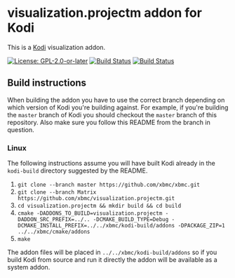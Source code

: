 # visualization.projectm addon for Kodi

This is a [Kodi](https://kodi.tv) visualization addon.

[![License: GPL-2.0-or-later](https://img.shields.io/badge/License-GPL%20v2+-blue.svg)](LICENSE.md)
[![Build Status](https://dev.azure.com/teamkodi/binary-addons/_apis/build/status/xbmc.visualization.projectm?branchName=Matrix)](https://dev.azure.com/teamkodi/binary-addons/_build/latest?definitionId=35&branchName=Matrix)
[![Build Status](https://jenkins.kodi.tv/view/Addons/job/xbmc/job/visualization.projectm/job/Matrix/badge/icon)](https://jenkins.kodi.tv/blue/organizations/jenkins/xbmc%2Fvisualization.projectm/branches/)
<!--- [![Build Status](https://ci.appveyor.com/api/projects/status/github/xbmc/visualization.projectm?svg=true)](https://ci.appveyor.com/project/xbmc/visualization-projectm) -->

## Build instructions

When building the addon you have to use the correct branch depending on which version of Kodi you're building against. 
For example, if you're building the `master` branch of Kodi you should checkout the `master` branch of this repository. 
Also make sure you follow this README from the branch in question.

### Linux

The following instructions assume you will have built Kodi already in the `kodi-build` directory 
suggested by the README.

1. `git clone --branch master https://github.com/xbmc/xbmc.git`
2. `git clone --branch Matrix https://github.com/xbmc/visualization.projectm.git`
3. `cd visualization.projectm && mkdir build && cd build`
4. `cmake -DADDONS_TO_BUILD=visualization.projectm -DADDON_SRC_PREFIX=../.. -DCMAKE_BUILD_TYPE=Debug -DCMAKE_INSTALL_PREFIX=../../xbmc/kodi-build/addons -DPACKAGE_ZIP=1 ../../xbmc/cmake/addons`
5. `make`

The addon files will be placed in `../../xbmc/kodi-build/addons` so if you build Kodi from source and run it directly 
the addon will be available as a system addon.
